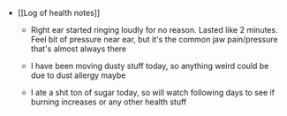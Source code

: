   * [[Log of health notes]]
    * Right ear started ringing loudly for no reason. Lasted like 2 minutes. Feel bit of pressure near ear, but it's the common jaw pain/pressure that's almost always there 
    * I have been moving dusty stuff today, so anything weird could be due to dust allergy maybe

    * I ate a shit ton of sugar today, so will watch following days to see if burning increases or any other health stuff 